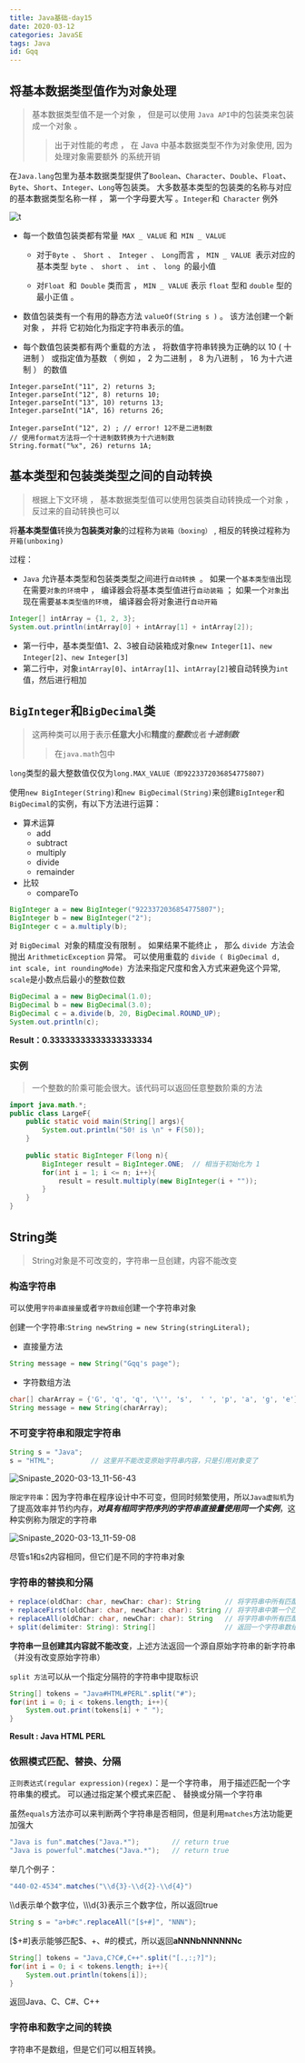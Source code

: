```yaml
---
title: Java基础-day15
date: 2020-03-12
categories: JavaSE
tags: Java
id: Gqq
---
```


## 将基本数据类型值作为对象处理

> 基本数据类型值不是一个对象 ， 但是可以使用 `Java API`中的包装类来包装成一个对象 。
>
> > 出于对性能的考虑 ， 在 Java 中基本数据类型不作为对象使用, 因为处理对象需要额外
> > 的系统开销

<!--more-->

在`Java.lang`包里为基本数据类型提供了`Boolean`、`Character`、`Double`、`Float`、`Byte`、`Short`、`Integer`、`Long`等包装类。 大多数基本类型的包装类的名称与对应的基本數据类型名称一样 ， 第一个字母要大写 。` Integer `和` Character` 例外

![t](https://tvax4.sinaimg.cn/large/005tpOh1gy1gcrhnxbscfj30pc0dnwou.jpg)

- 每一个数值包装类都有常量` MAX _ VALUE` 和` MIN _ VALUE`

  - 对于` Byte 、 Short 、 Integer 、 Long `而言 ， `MIN _ VALUE `表示对应的基本类型
    `byte 、 short 、 int 、 long `的最小值

  - 对`Float `和` Double` 类而言 ， `MIN _ VALUE` 表示 `float` 型和 `double` 型的最小正值 。

- 数值包装类有一个有用的静态方法 `valueOf(String s )` 。 该方法创建一个新对象 ， 并将
  它初始化为指定字符串表示的值。

- 每个数值包装类都有两个重载的方法 ， 将数值字符串转换为正确的以 10 ( 十进制 ） 或指定值为基数 （ 例如 ， 2 为二进制 ， 8 为八进制 ， 16 为十六进制 ） 的数值

```java\
Integer.parseInt("11", 2) returns 3;
Integer.parseInt("12", 8) returns 10;
Integer.parseInt("13", 10) returns 13;
Integer.parseInt("1A", 16) returns 26;

Integer.parseInt("12", 2) ; // error! 12不是二进制数
// 使用format方法将一个十进制数转换为十六进制数
String.format("%x", 26) returns 1A;
```

## 基本类型和包装类类型之间的自动转换

> 根据上下文环境 ， 基本数据类型值可以使用包装类自动转换成一个对象 ， 反过来的自动转换也可以

将**基本类型值**转换为**包装类对象**的过程称为`装箱（boxing）` , 相反的转换过程称为`开箱(unboxing)`

过程：

- `Java` 允许基本类型和包装类类型之间进行`自动转换 `。 如果一个`基本类型值`出现在需要`对象的环境`中 ， 编译器会将基本类型值进行`自动装箱` ； 如果一个`对象`出现在需要`基本类型值的环境`， 编译器会将对象进行`自动开箱`

```java
Integer[] intArray = {1, 2, 3};
System.out.println(intArray[0] + intArray[1] + intArray[2]);
```

-  第一行中，基本类型值1、2、3被自动装箱成对象`new Integer[1]`、`new Integer[2]`、`new Integer[3]`
- 第二行中，对象`intArray[0]`、`intArray[1]`、`intArray[2]`被自动转换为`int`值，然后进行相加



## `BigInteger`和`BigDecimal`类

> 这两种类可以用于表示**任意大小**和**精度**的***整数***或者***十进制数***
>
> > 在`java.math`包中

`long`类型的最大整数值仅仅为`long.MAX_VALUE（即9223372036854775807)`

使用`new BigInteger(String)`和`new BigDecimal(String)`来创建`BigInteger`和`BigDecimal`的实例，有以下方法进行运算：

- 算术运算
  - add
  - subtract
  - multiply
  - divide
  - remainder
- 比较
  - compareTo

```java
BigInteger a = new BigInteger("9223372036854775807");
BigInteger b = new BigInteger("2");
BigInteger c = a.multiply(b);
```

对 `BigDecimal `对象的精度没有限制 。 如果结果不能终止 ， 那么 `divide `方法会抛出
`ArithmeticException` 异常。 可以使用重载的 `divide ( BigDecimal d, int scale, int
roundingMode) `方法来指定尺度和舍入方式来避免这个异常, `scale`是小数点后最小的整数位数

```java
BigDecimal a = new BigDecimal(1.0);
BigDecimal b = new BigDecimal(3.0);
BigDecimal c = a.divide(b, 20, BigDecimal.ROUND_UP);
System.out.println(c);
```

**Result：0.33333333333333333334**

### 实例

> 一个整数的阶乘可能会很大。该代码可以返回任意整数阶乘的方法

```java
import java.math.*;
public class LargeF{
    public static void main(String[] args){
        System.out.println("50! is \n" + F(50));
    }
    
    public static BigInteger F(long n){
        BigInteger result = BigInteger.ONE;  // 相当于初始化为 1 
        for(int i = 1; i <= n; i++){
            result = result.multiply(new BigInteger(i + ""));
        }
    }
}
```



## String类

> String对象是不可改变的，字符串一旦创建，内容不能改变

### 构造字符串

可以使用`字符串直接量`或者`字符数组`创建一个字符串对象

创建一个字符串:`String newString = new String(stringLiteral);`

- 直接量方法

```java
String message = new String("Gqq's page");
```

* 字符数组方法

```java
char[] charArray = {'G', 'q', 'q', '\'', 's',  ' ', 'p', 'a', 'g', 'e'};
String message = new String(charArray);
```

### 不可变字符串和限定字符串

```java
String s = "Java";
s = "HTML";			// 这里并不能改变原始字符串内容，只是引用对象变了
```

![Snipaste_2020-03-13_11-56-43](//tva4.sinaimg.cn/large/005tpOh1gy1gcs5wpn933j30m606jtbi.jpg)

`限定字符串`：因为字符串在程序设计中不可变，但同时频繁使用，所以`Java虚拟机`为了提高效率并节约内存，***对具有相同字符序列的字符串直接量使用同一个实例***，这种实例称为限定的字符串

![Snipaste_2020-03-13_11-59-08](//tva3.sinaimg.cn/large/005tpOh1gy1gcs5zfqv15j30mo087n05.jpg)

尽管s1和s2内容相同，但它们是不同的字符串对象

### 字符串的替换和分隔

```java
+ replace(oldChar: char, newChar: char): String      // 将字符串中所有匹配的字符替换成新的宇符,然后返冋新的字符串 
+ replaceFirst(oldChar: char, newChar: char): String // 将字符串中第一个匹配的子字符串替换成新的子字符串,然后返回新的字符串
+ replaceAll(oldChar: char, newChar: char): String	 // 将字符串中所有匹配的子字符串替换成新的子字符串,然后返回新的字符串
+ split(delimiter: String): String[]    			 // 返回一个字符串数组 ， 其中包含被分隔符分隔的子宇符串集
```

**字符串一旦创建其内容就不能改变**，上述方法返回一个源自原始字符串的新字符串（并没有改变原始字符串）

`split 方法`可以从一个指定分隔符的字符串中提取标识

```java
String[] tokens = "Java#HTML#PERL".split("#");
for(int i = 0; i < tokens.length; i++){
    System.out.print(tokens[i] + " ");
}
```

**Result : Java HTML PERL**

### 依照模式匹配、替换、分隔

`正则表达式(regular expression)(regex)`：是一个字符串， 用于描述匹配一个字符串集的模式。 可以通过指定某个模式来匹配 、 替换或分隔一个字符串

虽然`equals`方法亦可以来判断两个字符串是否相同，但是利用`matches`方法功能更加强大

```java
"Java is fun".matches("Java.*");  		// return true 
"Java is powerful".matches("Java.*");	// return true
```

举几个例子：

```java
"440-02-4534".matches("\\d{3}-\\d{2}-\\d{4}")
```

\\\d表示单个数字位，\\\\\d{3}表示三个数字位，所以返回true

```java
String s = "a+b#c".replaceAll("[$+#]", "NNN");
```

[$+#]表示能够匹配$、+、#的模式，所以返回**aNNNbNNNNNNc**

```java
String[] tokens = "Java,C?C#,C++".split("[.,:;?]");
for(int i = 0; i < tokens.length; i++){
    System.out.println(tokens[i]);
}
```

返回Java、C、C#、C++



### 字符串和数字之间的转换

字符串不是数组，但是它们可以相互转换。

